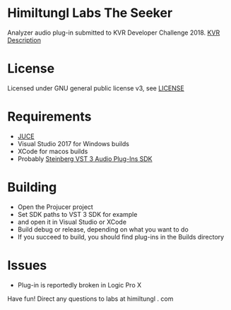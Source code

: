 # Himiltungl Labs The Seeker
Analyzer audio plug-in submitted to KVR Developer Challenge 2018.
[KVR Description](https://www.kvraudio.com/product/the-seeker-by-himiltungl-labs)

# License
Licensed under GNU general public license v3, see [LICENSE](./LICENSE)

# Requirements
- [JUCE](https://juce.com/)
- Visual Studio 2017 for Windows builds
- XCode for macos builds
- Probably [Steinberg VST 3 Audio Plug-Ins SDK](https://www.steinberg.net/en/company/developers.html)

# Building
- Open the Projucer project
- Set SDK paths to VST 3 SDK for example
- and open it in Visual Studio or XCode
- Build debug or release, depending on what you want to do
- If you succeed to build, you should find plug-ins in the Builds directory

# Issues
- Plug-in is reportedly broken in Logic Pro X

Have fun! Direct any questions to labs at himiltungl . com
